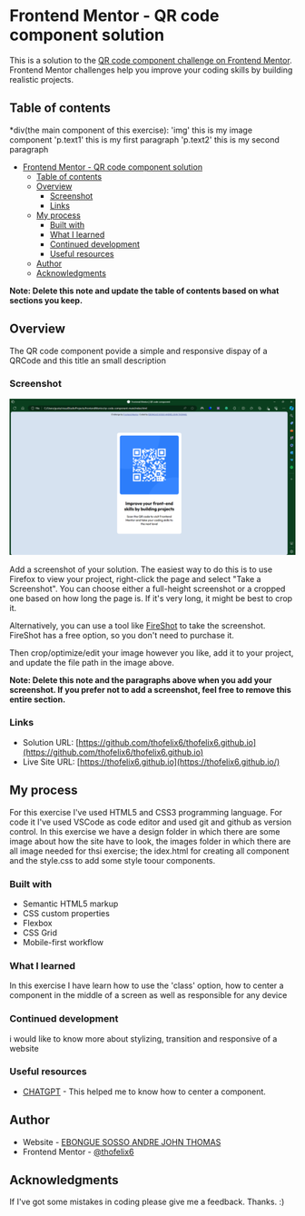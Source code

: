 # Frontend Mentor - QR code component solution

This is a solution to the [QR code component challenge on Frontend Mentor](https://www.frontendmentor.io/challenges/qr-code-component-iux_sIO_H). Frontend Mentor challenges help you improve your coding skills by building realistic projects. 

## Table of contents

*div(the main component of this exercise):
    'img' this is my image component
    'p.text1' this is my first paragraph
    'p.text2' this is my second paragraph

- [Frontend Mentor - QR code component solution](#frontend-mentor---qr-code-component-solution)
  - [Table of contents](#table-of-contents)
  - [Overview](#overview)
    - [Screenshot](#screenshot)
    - [Links](#links)
  - [My process](#my-process)
    - [Built with](#built-with)
    - [What I learned](#what-i-learned)
    - [Continued development](#continued-development)
    - [Useful resources](#useful-resources)
  - [Author](#author)
  - [Acknowledgments](#acknowledgments)

**Note: Delete this note and update the table of contents based on what sections you keep.**

## Overview

The QR code component povide a simple and responsive dispay of a QRCode and this title an small description


### Screenshot

![./design/myresult.png](./design/myresult.png)

Add a screenshot of your solution. The easiest way to do this is to use Firefox to view your project, right-click the page and select "Take a Screenshot". You can choose either a full-height screenshot or a cropped one based on how long the page is. If it's very long, it might be best to crop it.

Alternatively, you can use a tool like [FireShot](https://getfireshot.com/) to take the screenshot. FireShot has a free option, so you don't need to purchase it. 

Then crop/optimize/edit your image however you like, add it to your project, and update the file path in the image above.

**Note: Delete this note and the paragraphs above when you add your screenshot. If you prefer not to add a screenshot, feel free to remove this entire section.**

### Links

- Solution URL: [https://github.com/thofelix6/thofelix6.github.io](https://github.com/thofelix6/thofelix6.github.io)
- Live Site URL: [https://thofelix6.github.io](https://thofelix6.github.io/)

## My process

For this exercise I've used HTML5 and CSS3 programming language. For code it I've used VSCode as code editor and used git and github as version control. In this exercise we have a design folder in which there are some image about how the site have to look, the images folder in which there are all image needed for thsi exercise; the idex.html for creating all component and the style.css to add some style toour components.

### Built with

- Semantic HTML5 markup
- CSS custom properties
- Flexbox
- CSS Grid
- Mobile-first workflow

### What I learned

In this exercise I have learn how to use the 'class' option, how to center a component in the middle of a screen as well as responsible for any device

### Continued development

i would like to know more about stylizing, transition and responsive of a website

### Useful resources

- [CHATGPT](https://openai.com/chatgpt) - This helped me to know how to center a component.

## Author

- Website - [EBONGUE SOSSO ANDRE JOHN THOMAS](https://thofelix6.github.io/)
- Frontend Mentor - [@thofelix6](https://www.frontendmentor.io/profile/thofelix6)

## Acknowledgments

If I've got some mistakes in coding please give me a feedback. Thanks. :)